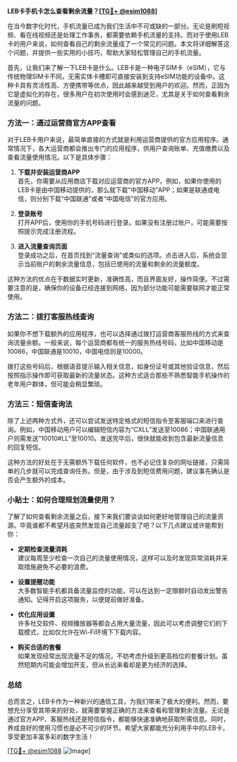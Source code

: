 **LEB卡手机卡怎么查看剩余流量？[[TG💪+ @esim1088](https://t.me/s/esim1088)]**

在当今数字化时代，手机流量已成为我们生活中不可或缺的一部分。无论是刷短视频、看在线视频还是处理工作事务，都需要依赖手机流量的支持。而对于使用LEB卡的用户来说，如何查看自己的剩余流量成了一个常见的问题。本文将详细解答这个问题，并提供一些实用的小技巧，帮助大家轻松管理自己的手机流量。

首先，让我们来了解一下LEB卡是什么。LEB卡是一种电子SIM卡（eSIM），它与传统物理SIM卡不同，无需实体卡槽即可直接安装到支持eSIM功能的设备中。这种卡具有灵活性高、方便携带等优点，因此越来越受到用户的欢迎。然而，正因为它是虚拟化的存在，很多用户在初次使用时会感到迷茫，尤其是关于如何查看剩余流量的问题。

### 方法一：通过运营商官方APP查看

对于LEB卡用户来说，最简单直接的方式就是利用运营商提供的官方应用程序。通常情况下，各大运营商都会推出专门的应用程序，供用户查询账单、充值缴费以及查看流量使用情况。以下是具体步骤：

1. **下载并安装运营商APP**  
   首先，你需要从应用商店下载对应运营商的官方APP。例如，如果你使用的LEB卡是由中国移动提供的，那么就下载“中国移动”APP；如果是联通或电信，则分别下载“中国联通”或者“中国电信”的官方应用。

2. **登录账号**  
   打开APP后，使用你的手机号码进行登录。如果没有注册过账户，可能需要按照提示完成注册流程。

3. **进入流量查询页面**  
   登录成功之后，在首页找到“流量查询”或类似的选项。点击进入后，系统会显示当前账户的剩余流量信息，包括已使用的流量和剩余的流量额度。

这种方法的优点在于数据实时更新，准确性高，而且界面友好，操作简便。不过需要注意的是，确保你的设备已经连接到网络，因为部分功能可能需要联网才能正常使用。

### 方法二：拨打客服热线查询

如果你不想下载额外的应用程序，也可以选择通过拨打运营商客服热线的方式来查询流量余额。一般来说，每个运营商都有统一的服务热线号码，比如中国移动是10086，中国联通是10010，中国电信则是10000。

拨打这些号码后，根据语音提示输入相关信息，如身份证号或其他验证信息，然后按照指示操作即可获取最新的流量状态。这种方式适合那些不熟悉智能手机操作的老年用户群体，但可能会稍显繁琐。

### 方法三：短信查询法

除了上述两种方式外，还可以尝试发送特定格式的短信指令至客服端口来进行查询。例如，中国移动用户可以编辑短信内容为“CXLL”发送至10086；中国联通用户则需发送“10010#LL”至10010。发送完毕后，很快就能收到包含最新流量信息的回复短信。

这种方法的好处在于无需额外下载任何软件，也不必记住复杂的网址链接，只需简单的几步就可以完成查询任务。但是，由于涉及到短信费用问题，建议事先确认是否会产生额外的成本。

### 小贴士：如何合理规划流量使用？

了解了如何查看剩余流量之后，接下来我们要谈谈如何更好地管理自己的流量资源。毕竟谁都不希望月底突然发现自己流量超支了吧？以下几点建议或许能帮到你：

- **定期检查流量消耗**  
  建议每周至少检查一次自己的流量使用情况，这样可以及时发现异常消耗并采取措施避免不必要的浪费。

- **设置提醒功能**  
  大多数智能手机都具备流量监控的功能，可以在达到一定限额时自动发出警告通知。记得开启这项服务，以便提前做好准备。

- **优化应用设置**  
  许多社交软件、视频播放器等都会占用大量流量，因此可以考虑调整它们的下载模式，比如仅允许在Wi-Fi环境下下载内容。

- **购买合适的套餐**  
  如果发现经常出现流量不足的情况，不妨考虑升级到更高档位的套餐计划。虽然短期内可能会增加开支，但从长远来看却是更为经济的选择。

### 总结

总而言之，LEB卡作为一种新兴的通信工具，为我们带来了极大的便利。然而，要想充分享受其带来的好处，就需要掌握正确的方法来查看和管理剩余流量。无论是通过官方APP、客服热线还是短信指令，都能够快速准确地获取所需信息。同时，养成良好的使用习惯也是必不可少的环节。希望大家都能充分利用手中的LEB卡，享受更加丰富多彩的数字生活！

[[TG💪+ @esim1088](https://t.me/s/esim1088) ![Image](https://i.postimg.cc/4NQfJmqS/Snipaste-2025-05-13-00-14-12.png)]